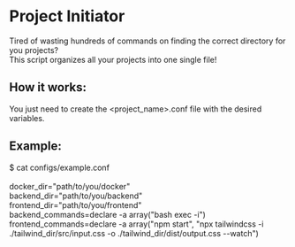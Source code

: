 # Project Initiator
Tired of wasting hundreds of commands on finding the correct directory for you projects?<br />
This script organizes all your projects into one single file!<br />

## How it works:
You just need to create the <project_name>.conf file with the desired variables.

## Example:
$ cat configs/example.conf<br />
<br />
docker_dir="path/to/you/docker"<br />
backend_dir="path/to/you/backend"<br />
frontend_dir="path/to/you/frontend"<br />
backend_commands=declare -a array("bash exec -i")<br />
frontend_commands=declare -a array("npm start", "npx tailwindcss -i ./tailwind_dir/src/input.css -o ./tailwind_dir/dist/output.css --watch")
